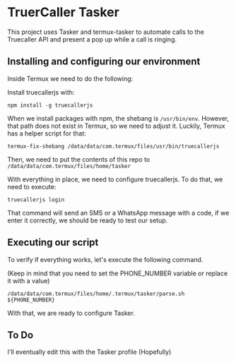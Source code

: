 # TruerCaller Tasker

This project uses Tasker and termux-tasker to automate calls to the Truecaller API and present a pop up while a call is ringing.

## Installing and configuring our environment

Inside Termux we need to do the following:

Install truecallerjs with:

```
npm install -g truecallerjs
```

When we install packages with npm, the shebang is `/usr/bin/env`. However, that path does not exist in Termux, so we need to adjust it. Luckily, Termux has a helper script for that:

```
termux-fix-shebang /data/data/com.termux/files/usr/bin/truecallerjs
```

Then, we need to put the contents of this repo to `/data/data/com.termux/files/home/tasker`

With everything in place, we need to configure truecallerjs. To do that, we need to execute:

```
truecallerjs login
```

That command will send an SMS or a WhatsApp message with a code, if we enter it correctly, we should be ready to test our setup.

## Executing our script

To verify if everything works, let's execute the following command. 

(Keep in mind that you need to set the PHONE_NUMBER variable or replace it with a value)

```
/data/data/com.termux/files/home/.termux/tasker/parse.sh ${PHONE_NUMBER}
```

With that, we are ready to configure Tasker.

## To Do

I'll eventually edit this with the Tasker profile (Hopefully)